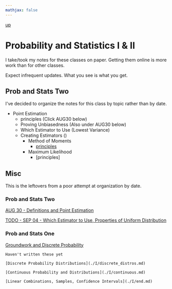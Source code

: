 ```yaml
---
mathjax: false
---
```


[up](../../index.md)

# Probability and Statistics I & II

I take/took my notes for these classes on paper. Getting them online is more work than
for other classes.

Expect infrequent updates. What you see is what you get.

## Prob and Stats Two

I've decided to organize the notes for this class by topic rather than by date.

- Point Estimation
    - principles (Click AUG30 below)
    - Proving Unbiasedness (Also under AUG30 below)
    - Which Estimator to Use (Lowest Variance)
    - Creating Estimators ()
        - Method of Moments
            - [principles](./notes/method_of_moments/principles.md)
        - Maximum Likelihood
            - [principles]



## Misc

This is the leftovers from a poor attempt at organization by date.

### Prob and Stats Two

[AUG 30 - Definitions and Point Estimation](./archive/notes/AUG30.md)

[TODO - SEP 04 - Which Estimator to Use, Properties of Uniform Distribution](./archive/notes/SEP04.md)

### Prob and Stats One

[Groundwork and Discrete Probability](./archive/notes-ps1/intro.md)

```
Haven't written these yet

[Discrete Probability Distributions](./I/discrete_distros.md)

[Continuous Probability and Distributions](./I/continuous.md)

[Linear Combinations, Samples, Confidence Intervals](./I/end.md)
```
